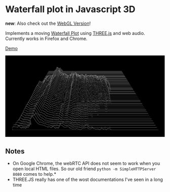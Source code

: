 # Waterfall plot in Javascript 3D
**new**: Also check out the [WebGL Version](https://github.com/jo-m/waterfall-plot-webgl)!

Implements a moving [Waterfall Plot](https://en.wikipedia.org/wiki/Waterfall_plot) using [THREE.js](http://threejs.org/) and web audio. Currently works in Firefox and Chrome.

[Demo](https://jo-m.ch/repos/waterfall-plot/)

![image](screenshot.png)

## Notes
* On Google Chrome, the webRTC API does not seem to work when you open local HTML files. So our old friend `python -m SimpleHTTPServer 8080` comes to help.* 
* THREE.JS really has one of the wost documentations I've seen in a long time
